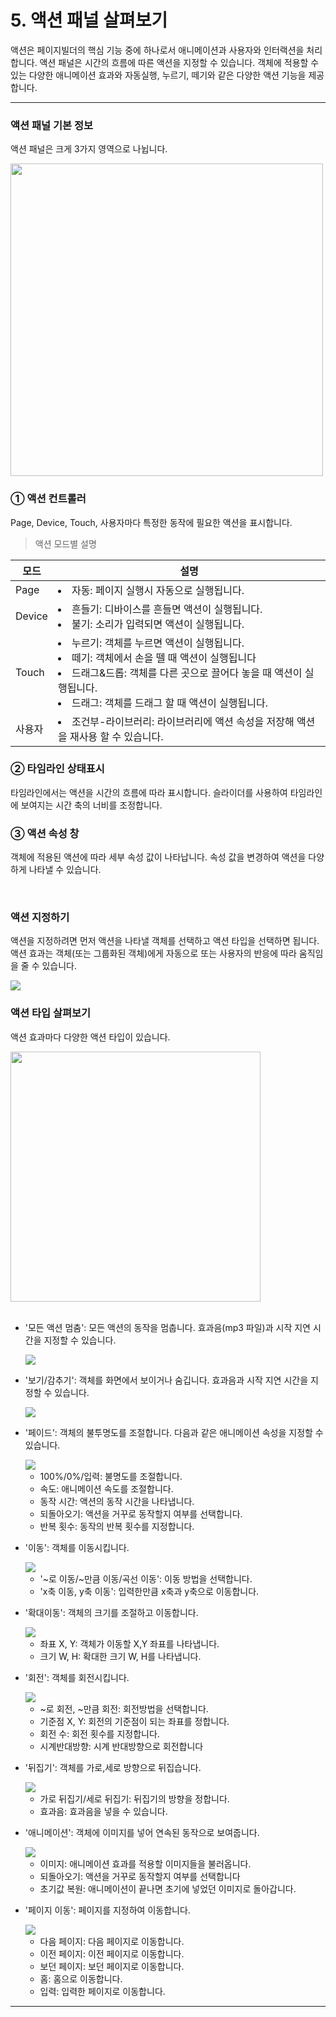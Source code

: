 # 5. 액션 패널 살펴보기

액션은 페이지빌더의 핵심 기능 중에 하나로서 애니메이션과 사용자와 인터랙션을 처리합니다. 
액션 패널은 시간의 흐름에 따른 액션을 지정할 수 있습니다. 
객체에 적용할 수 있는 다양한 애니메이션 효과와 자동실행, 누르기, 떼기와 같은 다양한 액션 기능을 제공합니다. 

-----

### 액션 패널 기본 정보

액션 패널은 크게 3가지 영역으로 나뉩니다.

<img src='./figure/5-1.jpg' width="500" >
 

### ① 액션 컨트롤러

Page, Device, Touch, 사용자마다 특정한 동작에 필요한 액션을 표시합니다.


> 액션 모드별 설명

|모드|설명|
|----------|-----------------|
|Page|<li>자동: 페이지 실행시 자동으로 실행됩니다.</li>|
|Device|<li>흔들기: 디바이스를 흔들면 액션이 실행됩니다. </li><li>불기: 소리가 입력되면 액션이 실행됩니다. </li>
|Touch|<li>누르기: 객체를 누르면 액션이 실행됩니다.</li> <li>떼기: 객체에서 손을 뗄 때 액션이 실행됩니다</li> <li>드래그&드롭: 객체를 다른 곳으로 끌어다 놓을 때 액션이 실행됩니다. </li> <li>드래그: 객체를 드래그 할 때 액션이 실행됩니다.</li>|
|사용자|<li>조건부-라이브러리: 라이브러리에 액션 속성을 저장해 액션을 재사용 할 수 있습니다.</li>|

### ② 타임라인 상태표시

타임라인에서는 액션을 시간의 흐름에 따라 표시합니다. 
슬라이더를 사용하여 타임라인에 보여지는 시간 축의 너비를 조정합니다. 

### ③ 액션 속성 창

객체에 적용된 액션에 따라 세부 속성 값이 나타납니다. 
속성 값을 변경하여 액션을 다양하게 나타낼 수 있습니다. 

<br>

### 액션 지정하기

액션을 지정하려면 먼저 액션을 나타낼 객체를 선택하고 액션 타입을 선택하면 됩니다. 
액션 효과는 객체(또는 그룹화된 객체)에게 자동으로 또는 사용자의 반응에 따라 움직임을 줄 수 있습니다. 

<img src='./figure/5-2.jpg' >

<br>

###  액션 타입 살펴보기

액션 효과마다 다양한 액션 타입이 있습니다. 

<img src='./figure/5-3.jpg' width="400">   

<br>
<br>


- '모든 액션 멈춤': 모든 액션의 동작을 멈춥니다. 효과음(mp3 파일)과 시작 지연 시간을 지정할 수 있습니다.
  
    <img src='./figure/5-4.jpg'>

- '보기/감추기': 객체를 화면에서 보이거나 숨깁니다. 효과음과 시작 지연 시간을 지정할 수 있습니다.

  <img src='./figure/5-5.jpg'>
 
- '페이드': 객체의 불투명도를 조절합니다. 다음과 같은 애니메이션 속성을 지정할 수 있습니다.
  
   <img src='./figure/5-6.jpg'>

  - 100%/0%/입력: 불명도를 조절합니다.
  - 속도: 애니메이션 속도를 조절합니다.
  - 동작 시간: 액션의 동작 시간을 나타냅니다.
  - 되돌아오기: 액션을 거꾸로 동작할지 여부를 선택합니다.
  - 반복 횟수: 동작의 반복 횟수를 지정합니다.
  

- '이동': 객체를 이동시킵니다.
  
   <img src='./figure/5-7.jpg'>

  - '~로 이동/~만큼 이동/곡선 이동': 이동 방법을 선택합니다.
  - 'x축 이동, y축 이동': 입력한만큼 x축과 y축으로 이동합니다.


- '확대이동': 객체의 크기를 조절하고 이동합니다.

   <img src='./figure/5-8.jpg'>

  - 좌표 X, Y: 객체가 이동할 X,Y 좌표를 나타냅니다.
  - 크기 W, H: 확대한 크기 W, H를 나타냅니다.


- '회전': 객체를 회전시킵니다.

   <img src='./figure/5-9.jpg'>

  - ~로 회전, ~만큼 회전: 회전방법을 선택합니다.
  - 기준점 X, Y: 회전의 기준점이 되는 좌표를 정합니다.
  - 회전 수: 회전 횟수를 지정합니다.
  - 시계반대방향: 시계 반대방향으로 회전합니다


- '뒤집기': 객체를 가로,세로 방향으로 뒤집습니다.

   <img src='./figure/5-10.jpg'>

  - 가로 뒤집기/세로 뒤집기: 뒤집기의 방향을 정합니다.
  - 효과음: 효과음을 넣을 수 있습니다.


- '애니메이션': 객체에 이미지를 넣어 연속된 동작으로 보여줍니다.
  
   <img src='./figure/5-11.jpg'>

  - 이미지: 애니메이션 효과를 적용할 이미지들을 불러옵니다.
  - 되돌아오기: 액션을 거꾸로 동작할지 여부를 선택합니다
  - 초기값 복원: 애니메이션이 끝나면 초기에 넣었던 이미지로 돌아갑니다.


- '페이지 이동': 페이지를 지정하여 이동합니다.
  
   <img src='./figure/5-12.jpg'>
  
  - 다음 페이지: 다음 페이지로 이동합니다.
  - 이전 페이지: 이전 페이지로 이동합니다.
  - 보던 페이지: 보던 페이지로 이동합니다.
  - 홈: 홈으로 이동합니다.
  - 입력: 입력한 페이지로 이동합니다.
 
 ---
 
